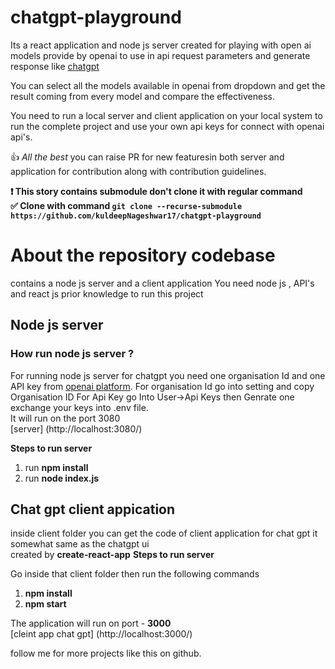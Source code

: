 # chatgpt-playground

Its a react application and node js server created for playing with open ai models provide by openai to use in api request parameters and generate response like [chatgpt](https://chat.openai.com/chat)

You can select all the models available in openai from dropdown and get the result coming from every model and compare the effectiveness.

You need to run a local server and client application on your local system to run the complete project and use your own api keys for connect with openai api's.



:+1: *All the best*
 you can raise PR for new featuresin both server and application for contribution along with contribution guidelines.

**:exclamation: This story contains submodule don't clone it with regular command** <br/>
**:white_check_mark: Clone with command ```git clone --recurse-submodule https://github.com/kuldeepNageshwar17/chatgpt-playground```**

# About the repository codebase
contains a node js server and a client application 
You need node js , API's  and react js prior knowledge to run this project

## Node js server

### How run node js server ? 

For running node js server for chatgpt you need one organisation Id and one API key from [openai platform](https://platform.openai.com/). 
For organisation Id go into setting and copy Organisation ID
For Api Key go Into User->Api Keys then Genrate one<br/>
exchange your keys into .env file.<br/>
It will run on the port 3080<br/>
[server] (http://localhost:3080/)<br/>

**Steps to run server**

1. run  **npm install**
2. run **node index.js**

## Chat gpt client appication

inside client folder you can get the code of client application for chat gpt it somewhat same as the chatgpt ui <br/>
created by **create-react-app**
**Steps to run server**

Go inside that client folder then run the following commands <br/>

1. **npm install**
2. **npm start**

The application will run on port - **3000**<br/>
[cleint app chat gpt] (http://localhost:3000/)<br/>

follow me for more projects like this on github.

